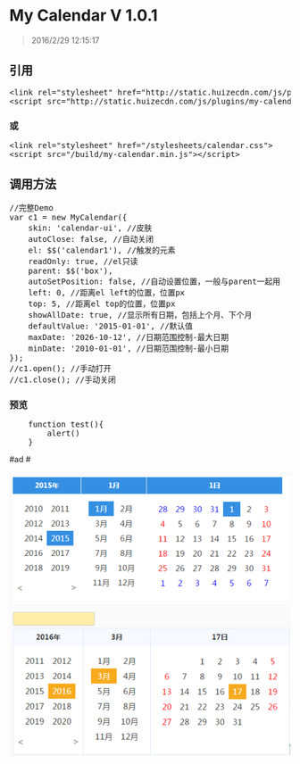 # My Calendar V 1.0.1 #


> 2016/2/29 12:15:17
## 引用 ##
<pre>
&lt;link rel="stylesheet" href="http://static.huizecdn.com/js/plugins/my-calendar/stylesheets/calendar.css"&gt;
&lt;script src="http://static.huizecdn.com/js/plugins/my-calendar/build/my-calendar.min.js"&gt;&lt;/script&gt;
</pre>
### 或 ###
<pre>
&lt;link rel="stylesheet" href="/stylesheets/calendar.css"&gt;
&lt;script src="/build/my-calendar.min.js"&gt;&lt;/script&gt;
</pre>
## 调用方法 ##
<pre>
//完整Demo
var c1 = new MyCalendar({
	skin: 'calendar-ui', //皮肤
	autoClose: false, //自动关闭
	el: $$('calendar1'), //触发的元素
	readOnly: true, //el只读
	parent: $$('box'),
	autoSetPosition: false, //自动设置位置，一般与parent一起用
	left: 0, //距离el left的位置，位置px
	top: 5, //距离el top的位置，位置px
	showAllDate: true, //显示所有日期，包括上个月、下个月
	defaultValue: '2015-01-01', //默认值
	maxDate: '2026-10-12', //日期范围控制-最大日期
	minDate: '2010-01-01', //日期范围控制-最小日期
});
//c1.open(); //手动打开
//c1.close(); //手动关闭
</pre>
### 预览 ###

<pre>
	function test(){
		alert()
	}
</pre>
#ad #

![](images/001.png)
![](images/002.png)